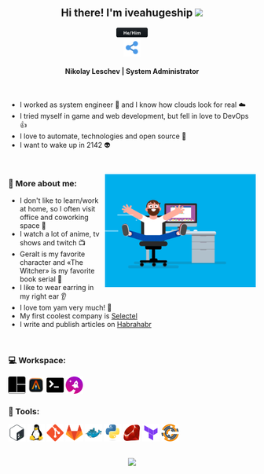<div align="center">
  <h2>Hi there! I'm iveahugeship <img src="https://media.giphy.com/media/hvRJCLFzcasrR4ia7z/giphy.gif" width="30px"></h2>
  <a href="#"><img src="./assets/svg/social/hehim.svg" height=20 /></a>
</div>

<div align="center">
  <a href="https://linktr.ee/iveahugeship"><img src="./assets/svg/social/link.svg" height=35 /></a>
  <!-- <a href="#"><img src="#" height=35 /></a> -->
</div>

<div align=center>
  <h4>Nikolay Leschev | System Administrator</h4>
</div>

<br>

- I worked as system engineer :rocket: and I know how clouds look for real :cloud:
- I tried myself in game and web development, but fell in love to DevOps :thumbsup:
- I love to automate, technologies and open source :robot:
- I want to wake up in 2142 :alien:

<br>

<a href="#"><img align=right src="./assets/gif/coder.gif" height=230 /></a>

### 🧐 More about me:

- I don't like to learn/work at home, so I often visit office and coworking space :office:
- I watch a lot of anime, tv shows and twitch :tv:
- Geralt is my favorite character and «The Witcher» is my favorite book serial :wolf:
- I like to wear earring in my right ear :ear:
- I love tom yam very much! :shallow_pan_of_food:
- My first coolest company is [Selectel](https://selectel.ru/)
- I write and publish articles on [Habrahabr](https://habr.com/ru/users/iveahugeship/)

<br>

### 💻 Workspace:

<!-- Workspace icons downloaded from https://simpleicons.org/ -->
<a href="https://github.com/tmux/tmux"><img src="./assets/svg/tools/tmux.svg" height=35 /></a>   <a href="https://github.com/alacritty/alacritty"><img src="./assets/svg/tools/alacritty.png" height=35 /></a>   <a href="https://github.com/ohmyzsh/ohmyzsh"><img src="./assets/svg/tools/ohmyzsh.svg" height=35 /></a>   <a href="https://github.com/starship/starship"><img src="./assets/svg/tools/starship.png" height=35 /></a>

### 🔨 Tools:

<!-- Tools icons downloaded from https://github.com/devicons/devicon -->
<a href="https://www.gnu.org/software/bash/"><img src="./assets/svg/tools/bash.svg" height=35 /></a>   <a href="https://www.kernel.org/"><img src="./assets/svg/tools/linux.svg" height=35 /></a>   <a href="https://git-scm.com/"><img src="./assets/svg/tools/git.svg" height=35 /></a>   <a href="https://about.gitlab.com/"><img src="./assets/svg/tools/gitlab.svg" height=35 /></a>   <a href="https://www.docker.com/"><img src="./assets/svg/tools/docker.svg" height=35 /></a>  <a href="https://www.python.org/"><img src="./assets/svg/tools/python.svg" height=35 /></a>   <a href="https://www.ruby-lang.org/en/"><img src="./assets/svg/tools/ruby.svg" height=35 /></a>   <a href="https://www.terraform.io/"><img src="./assets/svg/tools/terraform.svg" height=35 /></a>   <a href="https://github.com/chef/chef/"><img src="./assets/svg/tools/chef.svg" height=35 /></a>

<br>

<div align=center>
	<a href="#"><img src="https://visitor-badge.glitch.me/badge?page_id=iveahugeship.iveahugeship" height=23 /></a>
</div>
